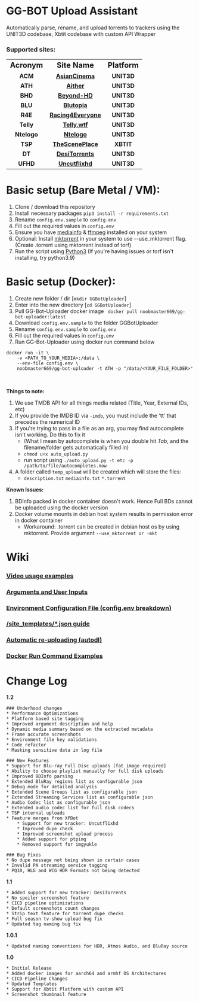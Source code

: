 # GG-BOT Upload Assistant
Automatically parse, rename, and upload torrents to trackers using the UNIT3D codebase, Xbtit codebase with custom API Wrapper

### Supported sites:
<table>
    <tbody>
        <tr style="text-align: center; font-size:20px">
            <td><strong>Acronym</strong></td>
            <td><strong>Site Name</strong></td>
            <td><strong>Platform</strong></td>
        </th>
        <tr style="text-align: center">
            <td><strong>ACM</strong></td>
            <td><strong><a href="https://asiancinema.me">AsianCinema</a></strong></td>
            <td><strong>UNIT3D</strong></td>
        </tr>
        <tr style="text-align: center">
            <td><strong>ATH</strong></td>
            <td><strong><a href="https://aither.cc">Aither</a></strong></td>
            <td><strong>UNIT3D</strong></td>
        </tr>
        <tr style="text-align: center">
            <td><strong>BHD</strong></td>
            <td><strong><a href="https://beyond-hd.me">Beyond-HD</a></strong></td>
            <td><strong>UNIT3D</strong></td>
        </tr>
        <tr style="text-align: center">
            <td><strong>BLU</strong></td>
            <td><strong><a href="https://blutopia.xyz">Blutopia</a></strong></td>
            <td><strong>UNIT3D</strong></td>
        </tr>
        <tr style="text-align: center">
            <td><strong>R4E</strong></td>
            <td><strong><a href="https://racing4everyone.eu">Racing4Everyone</a></strong></td>
            <td><strong>UNIT3D</strong></td>
        </tr>
        <tr style="text-align: center">
            <td><strong>Telly</strong></td>
            <td><strong><a href="https://telly.wtf">Telly.wtf</a></strong></td>
            <td><strong>UNIT3D</strong></td>
        </tr>
        <tr style="text-align: center">
            <td><strong>Ntelogo</strong></td>
            <td><strong><a href="https://ntelogo.org">Ntelogo</a></strong></td>
            <td><strong>UNIT3D</strong></td>
        </tr>
        <tr style="text-align: center">
            <td><strong>TSP</strong></td>
            <td><strong><a href="https://thesceneplace.com/">TheScenePlace</a></strong></td>
            <td><strong>XBTIT</strong></td>
        </tr>
        <tr style="text-align: center">
            <td><strong>DT</strong></td>
            <td><strong><a href="https://desitorrents.rocks/">DesiTorrents</a></strong></td>
            <td><strong>UNIT3D</strong></td>
        </tr>
        <tr style="text-align: center">
            <td><strong>UFHD</strong></td>
            <td><strong><a href="https://uncutflixhd.com/">Uncutflixhd</a></strong></td>
            <td><strong>UNIT3D</strong></td>
        </tr>
    </tbody>
</table>

<!-- Basic setup -->
# Basic setup (Bare Metal / VM):
1. Clone / download this repository
2. Install necessary packages ```pip3 install -r requirements.txt```
3. Rename `config.env.sample` to `config.env`
4. Fill out the required values in `config.env`
5. Ensure you have [mediainfo](https://mediaarea.net/en/MediaInfo/Download/Ubuntu) & [ffmpeg](https://ffmpeg.org/download.html) installed on your system
6. Optional: Install [mktorrent](https://github.com/pobrn/mktorrent) in your system to use --use_mktorrent flag. (Create .torrent using mktorrent instead of torf)
7. Run the script using [Python3](https://www.python.org/downloads/) (If you're having issues or torf isn't installing, try python3.9)
   
# Basic setup (Docker):
1. Create new folder / dir [`mkdir GGBotUploader`]
2. Enter into the new directory [`cd GGBotUploader`]
3. Pull GG-Bot-Uploader docker image ``` docker pull noobmaster669/gg-bot-uploader:latest```
4. Download `config.env.sample` to the folder GGBotUploader
5. Rename `config.env.sample` to `config.env`
6. Fill out the required values in `config.env`
7. Run GG-Bot-Uploader using docker run command below 
```
docker run -it \
    -v <PATH_TO_YOUR_MEDIA>:/data \
    --env-file config.env \
    noobmaster669/gg-bot-uploader -t ATH -p "/data/<YOUR_FILE_FOLDER>"
```
   <br /> 

**Things to note:**
1. We use TMDB API for all things media related (Title, Year, External IDs, etc)
2. If you provide the IMDB ID via ```-imdb```, you must include the 'tt' that precedes the numerical ID
3. If you're trying to pass in a file as an arg, you may find autocomplete isn't working. Do this to fix it
    * (What I mean by autocomplete is when you double hit *Tab*, and the filename/folder gets automatically filled in)
    * ```chmod u+x auto_upload.py```
    * run script using ```./auto_upload.py -t etc -p /path/to/file/autocompletes.now```
4. A folder called ``temp_upload`` will be created which will store the files:
    * ```description.txt``` ```mediainfo.txt``` ```*.torrent```

**Known Issues:**
1. BDInfo packed in docker container doesn't work. Hence Full BDs cannot be uploaded using the docker version
2. Docker volume mounts in debian host system results in permission error in docker container
    * Workaround: .torrent can be created in debian host os by using mktorrent. Provide argument `--use_mktorrent or -mkt`

# Wiki
### [Video usage examples](https://gitlab.com/gg-bot/gg-bot-uploader/-/wikis/Video-examples)
### [Arguments and User Inputs](https://gitlab.com/gg-bot/gg-bot-uploader/-/wikis/Arguments-and-User-Inputs)
### [Environment Configuration File (config.env breakdown)](https://gitlab.com/gg-bot/gg-bot-uploader/-/wikis/Environment-Configuration-File)
### [/site_templates/*.json guide](https://gitlab.com/gg-bot/gg-bot-uploader/-/wikis/Tracker-Templates)
### [Automatic re-uploading (autodl)](https://gitlab.com/gg-bot/gg-bot-uploader/-/wikis/autodl-irssi-automatic-re-uploading)
### [Docker Run Command Examples](https://gitlab.com/gg-bot/gg-bot-uploader/-/wikis/Docker-Run-Command-Examples)

# Change Log
**1.2**

    ### Underhood changes
    * Performance Optimizations
    * Platform based site tagging
    * Improved argument description and help
    * Dynamic media summary based on the extracted metadata
    * Frame accurate screenshots
    * Environment file key validations
    * Code refactor
    * Masking sensitive data in log file

    ### New Features
    * Support for Blu-ray Full Disc uploads [fat image required]
    * Ability to choose playlist manually for full disk uploads
    * Improved BDInfo parsing
    * Extended BluRay regions list as configurable json
    * Debug mode for detailed analysis
    * Extended Scene Groups list as configurable json
    * Extended Streaming Services list as configurable json
    * Audio Codec list as configurable json
    * Extended audio codec list for full disk codecs
    * TSP internal uploads
    * Feature merges from XPBot
        * Support for new tracker: Uncutflixhd
        * Improved dupe check
        * Improved screenshot upload process
        * Added support for ptpimg
        * Removed support for imgyukle

    ### Bug Fixes
    * No dupe message not being shown in certain cases
    * Invalid PA streaming service tagging
    * PQ10, HLG and WCG HDR Formats not being detected

**1.1**

    * Added support for new tracker: DesiTorrents 
    * No spoiler screenshot feature
    * CICD pipeline optimizations
    * Default screenshots count changes
    * Strip text feature for torrent dupe checks
    * Full season tv-show upload bug fix
    * Updated tag naming bug fix

**1.0.1**

    * Updated naming conventions for HDR, Atmos Audio, and BluRay source

**1.0**

    * Initial Release
    * Added docker images for aarch64 and armhf OS Architectures
    * CICD Pipeline Changes
    * Updated Templates
    * Support for Xbtit Platform with custom API
    * Screenshot thumbnail feature
